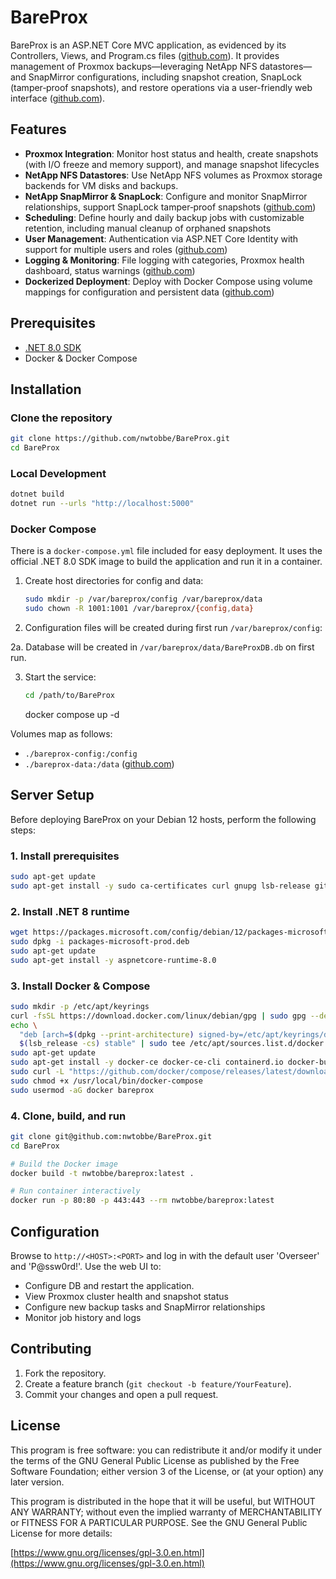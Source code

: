﻿# BareProx

BareProx is an ASP.NET Core MVC application, as evidenced by its Controllers, Views, and Program.cs files ([github.com](https://github.com/nwtobbe/BareProx)). It provides management of Proxmox backups—leveraging NetApp NFS datastores—and SnapMirror configurations, including snapshot creation, SnapLock (tamper‑proof snapshots), and restore operations via a user-friendly web interface ([github.com](https://github.com/nwtobbe/BareProx)).

## Features

* **Proxmox Integration**: Monitor host status and health, create snapshots (with I/O freeze and memory support), and manage snapshot lifecycles
* **NetApp NFS Datastores**: Use NetApp NFS volumes as Proxmox storage backends for VM disks and backups.
* **NetApp SnapMirror & SnapLock**: Configure and monitor SnapMirror relationships, support SnapLock tamper‑proof snapshots ([github.com](https://github.com/nwtobbe/BareProx))
* **Scheduling**: Define hourly and daily backup jobs with customizable retention, including manual cleanup of orphaned snapshots
* **User Management**: Authentication via ASP.NET Core Identity with support for multiple users and roles ([github.com](https://github.com/nwtobbe/BareProx))
* **Logging & Monitoring**: File logging with categories, Proxmox health dashboard, status warnings ([github.com](https://github.com/nwtobbe/BareProx))
* **Dockerized Deployment**: Deploy with Docker Compose using volume mappings for configuration and persistent data ([github.com](https://github.com/nwtobbe/BareProx))

## Prerequisites

* [.NET 8.0 SDK](https://dotnet.microsoft.com/download)
* Docker & Docker Compose

## Installation

### Clone the repository

```bash
git clone https://github.com/nwtobbe/BareProx.git
cd BareProx
```

### Local Development

```bash
dotnet build
dotnet run --urls "http://localhost:5000"
```

### Docker Compose

There is a `docker-compose.yml` file included for easy deployment. It uses the official .NET 8.0 SDK image to build the application and run it in a container.

1. Create host directories for config and data:

   ```bash
   sudo mkdir -p /var/bareprox/config /var/bareprox/data
   sudo chown -R 1001:1001 /var/bareprox/{config,data}
   ```
2. Configuration files will be created during first run `/var/bareprox/config`:

2a.  Database will be created in `/var/bareprox/data/BareProxDB.db` on first run.

3. Start the service:

   ```bash
   cd /path/to/BareProx
   ```

   docker compose up -d

Volumes map as follows:

* `./bareprox-config:/config`
* `./bareprox-data:/data` ([github.com](https://github.com/nwtobbe/BareProx))

## Server Setup

Before deploying BareProx on your Debian 12 hosts, perform the following steps:

### 1. Install prerequisites

```bash
sudo apt-get update
sudo apt-get install -y sudo ca-certificates curl gnupg lsb-release git
```

### 2. Install .NET 8 runtime

```bash
wget https://packages.microsoft.com/config/debian/12/packages-microsoft-prod.deb -O packages-microsoft-prod.deb
sudo dpkg -i packages-microsoft-prod.deb
sudo apt-get update
sudo apt-get install -y aspnetcore-runtime-8.0
```

### 3. Install Docker & Compose

```bash
sudo mkdir -p /etc/apt/keyrings
curl -fsSL https://download.docker.com/linux/debian/gpg | sudo gpg --dearmor -o /etc/apt/keyrings/docker.gpg
echo \
  "deb [arch=$(dpkg --print-architecture) signed-by=/etc/apt/keyrings/docker.gpg] https://download.docker.com/linux/debian \
  $(lsb_release -cs) stable" | sudo tee /etc/apt/sources.list.d/docker.list > /dev/null
sudo apt-get update
sudo apt-get install -y docker-ce docker-ce-cli containerd.io docker-buildx-plugin docker-compose-plugin
sudo curl -L "https://github.com/docker/compose/releases/latest/download/docker-compose-$(uname -s)-$(uname -m)" -o /usr/local/bin/docker-compose
sudo chmod +x /usr/local/bin/docker-compose
sudo usermod -aG docker bareprox
```

### 4. Clone, build, and run

```bash
git clone git@github.com:nwtobbe/BareProx.git
cd BareProx

# Build the Docker image
docker build -t nwtobbe/bareprox:latest .

# Run container interactively
docker run -p 80:80 -p 443:443 --rm nwtobbe/bareprox:latest
```

## Configuration

Browse to `http://<HOST>:<PORT>` and log in with the default user 'Overseer' and 'P\@ssw0rd!'. Use the web UI to:

* Configure DB and restart the application.
* View Proxmox cluster health and snapshot status
* Configure new backup tasks and SnapMirror relationships
* Monitor job history and logs

## Contributing

1. Fork the repository.
2. Create a feature branch (`git checkout -b feature/YourFeature`).
3. Commit your changes and open a pull request.

## License

This program is free software: you can redistribute it and/or modify it under the terms of the GNU General Public License as published by the Free Software Foundation; either version 3 of the License, or (at your option) any later version.

This program is distributed in the hope that it will be useful, but WITHOUT ANY WARRANTY; without even the implied warranty of MERCHANTABILITY or FITNESS FOR A PARTICULAR PURPOSE. See the GNU General Public License for more details:

[https://www.gnu.org/licenses/gpl-3.0.en.html](https://www.gnu.org/licenses/gpl-3.0.en.html)
